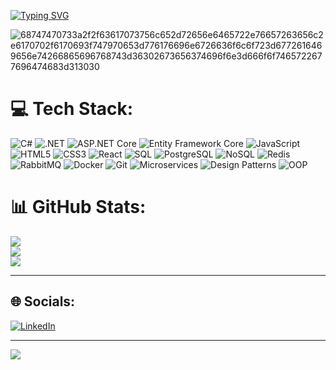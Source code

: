 [![Typing SVG](https://readme-typing-svg.demolab.com?font=Fira+Code&size=19&duration=4000&pause=1000&color=3B82F7&random=false&width=500&lines=Hello!+I'm+Bunyamin;I'm+interested+in+Fullstack+Development)](https://git.io/typing-svg)

![68747470733a2f2f63617073756c652d72656e6465722e76657263656c2e6170702f6170693f747970653d776176696e6726636f6c6f723d6772616469656e74266865696768743d36302673656374696f6e3d666f6f7465722677696474683d313030](https://github.com/bunyaminkalkan/bunyaminkalkan/assets/109524769/ef4e6bfe-ecd3-4b44-a1d0-af53f6ff5157)


# 💻 Tech Stack:
![C#](https://img.shields.io/badge/C%23-239120.svg?style=for-the-badge&logo=c-sharp&logoColor=white)
![.NET](https://img.shields.io/badge/.NET-512BD4.svg?style=for-the-badge&logo=dotnet&logoColor=white)
![ASP.NET Core](https://img.shields.io/badge/ASP.NET%20Core-512BD4.svg?style=for-the-badge&logo=dotnet&logoColor=white)
![Entity Framework Core](https://img.shields.io/badge/Entity%20Framework%20Core-512BD4.svg?style=for-the-badge&logo=dotnet&logoColor=white)
![JavaScript](https://img.shields.io/badge/JavaScript-F7DF1E.svg?style=for-the-badge&logo=javascript&logoColor=black)
![HTML5](https://img.shields.io/badge/HTML5-E34F26.svg?style=for-the-badge&logo=html5&logoColor=white)
![CSS3](https://img.shields.io/badge/CSS3-1572B6.svg?style=for-the-badge&logo=css3&logoColor=white)
![React](https://img.shields.io/badge/React-20232A.svg?style=for-the-badge&logo=react&logoColor=61DAFB)
![SQL](https://img.shields.io/badge/SQL-336791.svg?style=for-the-badge&logo=database&logoColor=white)
![PostgreSQL](https://img.shields.io/badge/PostgreSQL-316192.svg?style=for-the-badge&logo=postgresql&logoColor=white)
![NoSQL](https://img.shields.io/badge/NoSQL-005571.svg?style=for-the-badge&logo=mongodb&logoColor=white)
![Redis](https://img.shields.io/badge/Redis-DC382D.svg?style=for-the-badge&logo=redis&logoColor=white)
![RabbitMQ](https://img.shields.io/badge/RabbitMQ-FF6600.svg?style=for-the-badge&logo=rabbitmq&logoColor=white)
![Docker](https://img.shields.io/badge/Docker-2496ED.svg?style=for-the-badge&logo=docker&logoColor=white)
![Git](https://img.shields.io/badge/Git-F05032.svg?style=for-the-badge&logo=git&logoColor=white)
![Microservices](https://img.shields.io/badge/Microservices-4285F4.svg?style=for-the-badge&logo=microgenetics&logoColor=white)
![Design Patterns](https://img.shields.io/badge/Design%20Patterns-8E44AD.svg?style=for-the-badge&logo=visualstudio&logoColor=white)
![OOP](https://img.shields.io/badge/OOP-FF6F00.svg?style=for-the-badge&logo=codeium&logoColor=white)

# 📊 GitHub Stats:
![](https://github-readme-stats.vercel.app/api?username=bunyaminkalkan&theme=tokyonight&show_icons=true&hide_border=true&count_private=true)<br/>
![](https://github-readme-streak-stats.herokuapp.com/?user=bunyaminkalkan&theme=tokyonight&hide_border=true)<br/>
![](https://github-readme-stats.vercel.app/api/top-langs/?username=bunyaminkalkan&theme=tokyonight&show_icons=true&hide_border=true&layout=compact)

---

## 🌐 Socials:
[![LinkedIn](https://img.shields.io/badge/LinkedIn-%230077B5.svg?logo=linkedin&logoColor=white)](https://www.linkedin.com/in/bunyamin-kalkan/)

---


[![](https://visitcount.itsvg.in/api?id=bunyaminkalkan&icon=0&color=0)](https://visitcount.itsvg.in)

<!-- Proudly created with GPRM ( https://gprm.itsvg.in ) -->
